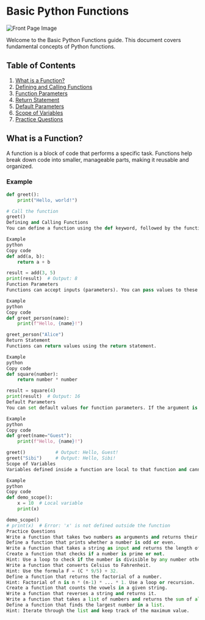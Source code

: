 # Basic Python Functions

![Front Page Image]([https://github.com/SIBI-MS/Python-Hub/Assets/python.jpg](https://github.com/SIBI-MS/Python-Hub/blob/main/Assets/python.jpg))

Welcome to the Basic Python Functions guide. This document covers fundamental concepts of Python functions.

## Table of Contents
1. [What is a Function?](#what-is-a-function)
2. [Defining and Calling Functions](#defining-and-calling-functions)
3. [Function Parameters](#function-parameters)
4. [Return Statement](#return-statement)
5. [Default Parameters](#default-parameters)
6. [Scope of Variables](#scope-of-variables)
7. [Practice Questions](#practice-questions)

## What is a Function?
A function is a block of code that performs a specific task. Functions help break down code into smaller, manageable parts, making it reusable and organized.

### Example
```python
def greet():
    print("Hello, world!")

# Call the function
greet()
Defining and Calling Functions
You can define a function using the def keyword, followed by the function name and parentheses. To execute a function, you "call" it by its name.

Example
python
Copy code
def add(a, b):
    return a + b

result = add(3, 5)
print(result)  # Output: 8
Function Parameters
Functions can accept inputs (parameters). You can pass values to these parameters when calling the function.

Example
python
Copy code
def greet_person(name):
    print(f"Hello, {name}!")

greet_person("Alice")
Return Statement
Functions can return values using the return statement.

Example
python
Copy code
def square(number):
    return number * number

result = square(4)
print(result)  # Output: 16
Default Parameters
You can set default values for function parameters. If the argument is not provided, the default value is used.

Example
python
Copy code
def greet(name="Guest"):
    print(f"Hello, {name}!")

greet()           # Output: Hello, Guest!
greet("Sibi")     # Output: Hello, Sibi!
Scope of Variables
Variables defined inside a function are local to that function and cannot be accessed outside of it.

Example
python
Copy code
def demo_scope():
    x = 10  # Local variable
    print(x)

demo_scope()
# print(x)  # Error: 'x' is not defined outside the function
Practice Questions
Write a function that takes two numbers as arguments and returns their product.
Define a function that prints whether a number is odd or even.
Write a function that takes a string as input and returns the length of the string.
Create a function that checks if a number is prime or not.
Hint: Use a loop to check if the number is divisible by any number other than 1 and itself.
Write a function that converts Celsius to Fahrenheit.
Hint: Use the formula F = (C * 9/5) + 32.
Define a function that returns the factorial of a number.
Hint: Factorial of n is n * (n-1) * ... * 1. Use a loop or recursion.
Create a function that counts the vowels in a given string.
Write a function that reverses a string and returns it.
Write a function that takes a list of numbers and returns the sum of all the elements.
Define a function that finds the largest number in a list.
Hint: Iterate through the list and keep track of the maximum value.
